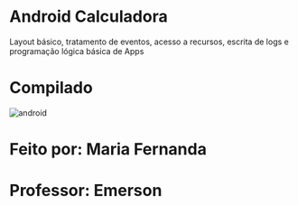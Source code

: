 # Android Calculadora

Layout básico, tratamento de eventos, acesso a recursos, escrita
de logs e programação lógica básica de Apps

# Compilado
![android](https://user-images.githubusercontent.com/91507393/231904315-d079c935-ae32-4e14-acc0-7f2afcd8ef9e.png)

# Feito por: Maria Fernanda 
# Professor: Emerson 
